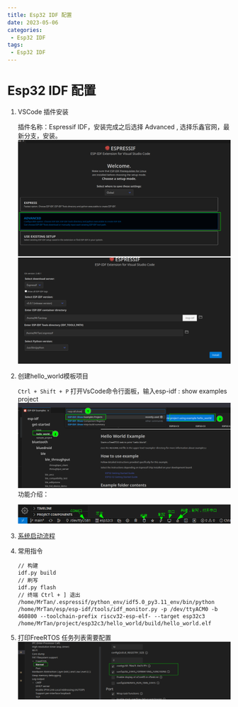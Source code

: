 ```yaml
---
title: Esp32 IDF 配置
date: 2023-05-06
categories:
 - Esp32 IDF
tags:
 - Esp32 IDF
---
```

# Esp32 IDF 配置

1. VSCode 插件安装

   插件名称：Espressif IDF，安装完成之后选择 Advanced , 选择乐鑫官网，最新分支，安装。 ![1](./img/2023-05-06_15-27.png) ![2](./img/2023-05-06_15-29.png)

2. 创建hello_world模板项目

   `Ctrl + Shift + P` 打开VsCode命令行面板，输入esp-idf : show examples project ![1](./img/2023-05-06_15-31.png)功能介绍：

   ![2](./img/2023-05-06_15-38.png)

3. [系统启动流程](https://docs.espressif.com/projects/esp-idf/zh_CN/v5.0.1/esp32c3/api-guides/startup.html)

4. 常用指令

   ```shell
   // 构建
   idf.py build 
   // 刷写
   idf.py flash
   // 终端 Ctrl + ] 退出
   /home/MrTan/.espressif/python_env/idf5.0_py3.11_env/bin/python /home/MrTan/esp/esp-idf/tools/idf_monitor.py -p /dev/ttyACM0 -b 460800 --toolchain-prefix riscv32-esp-elf- --target esp32c3 /home/MrTan/project/esp32c3/hello_world/build/hello_world.elf
   ```


5.  打印FreeRTOS 任务列表需要配置 ![1](./img/2023-05-09_11-13.png)
